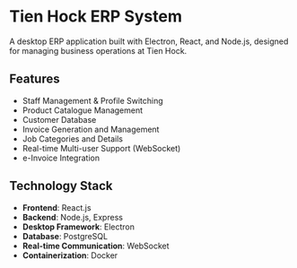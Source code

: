 # Tien Hock ERP System

A desktop ERP application built with Electron, React, and Node.js, designed for managing business operations at Tien Hock.

## Features

- Staff Management & Profile Switching
- Product Catalogue Management
- Customer Database
- Invoice Generation and Management
- Job Categories and Details
- Real-time Multi-user Support (WebSocket)
- e-Invoice Integration

## Technology Stack

- **Frontend**: React.js
- **Backend**: Node.js, Express
- **Desktop Framework**: Electron
- **Database**: PostgreSQL
- **Real-time Communication**: WebSocket
- **Containerization**: Docker